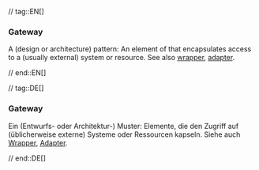// tag::EN[]
### Gateway

A (design or architecture) pattern: An element of that encapsulates
access to a (usually external) system or resource.
See also [wrapper](#term-wrapper), [adapter](#term-adapter).

// end::EN[]

// tag::DE[]
### Gateway

Ein (Entwurfs- oder Architektur-) Muster: Elemente, die den Zugriff
auf (üblicherweise externe) Systeme oder Ressourcen kapseln. Siehe
auch [Wrapper](#term-wrapper), [Adapter](#term-adaptability-quality-attribute).




// end::DE[]

